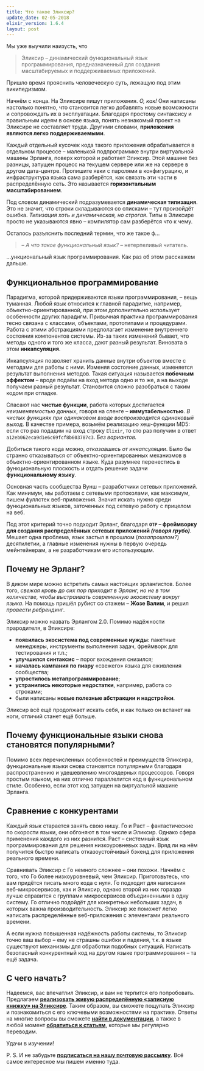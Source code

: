 ```yaml
---
title: Что такое Эликсир?
update_date: 02-05-2018
elixir_version: 1.6.4
layout: post
---
```

Мы уже выучили наизусть, что

> Эликсир – динамический функциональный язык программирования, предназначенный для создания масштабируемых и поддерживаемых приложений.
 
Пришло время прояснить человеческую суть, лежащую под этим википедизмом. 

Начнём с конца. На Эликсире пишут приложения. *О, как!* Они написаны настолько понятно, что становится легко добавлять новые возможности и сопровождать их в эксплуатации. Благодаря простому синтаксису и правильным идеям в основе языка, понять незнакомый проект на Эликсире не составляет труда. Другими словами, **приложения являются легко поддерживаемыми**.

Каждый отдельный кусочек кода такого приложения обрабатывается в отдельном процессе – маленькой подпрограммке внутри виртуальной машины Эрланга, поверх которой и работает Эликсир. Этой машине без разницы, запущен процесс на текущем сервере или же на сервере в другом дата-центре. Пропишите явки с паролями в конфигурацию, и инфраструктура языка сама разберётся, как связать эти части в распределённую сеть. Это называется **горизонтальным масштабированием**. 

Под словом динамический подразумевается **динамическая типизация**. Это не значит, что строки складываются со списками – тут произойдёт ошибка. *Типизация хоть и динамическая, но строгая*. Типы в Эликсире просто не указываются явно – компилятор сам разберётся что к чему.

Осталось разъяснить последний термин, что же такое ф...

> *– А что такое функциональный язык?* – нетерпеливый читатель.

…ункциональный язык программирования. Как раз об этом расскажем дальше.

 
## Функциональное программирование

Парадигма, которой придерживаются языки программирования, – вещь туманная. Любой язык относится к главной парадигме, например, объектно-ориентированной, при этом дополнительно использует особенности других парадигм. Привычная практика программирования тесно связана с классами, объектами, прототипами и процедурами. Работа с этими абстракциями предполагает изменение внутреннего состояния компонентов системы. Из-за таких изменений бывает, что методы одного и того же класса, дают разный результат. Виновата в этом **инкапсуляция**.

Инкапсуляция позволяет хранить данные внутри объектов вместе с методами для работы с ними. Изменяя состояние данных, изменяется результат выполнения методов. Такая ситуация называется **побочным эффектом** – вроде подаём на вход метода одно и то же, а на выходе получаем разный результат. Становится сложно разобраться с таким кодом при отладке.

Спасают нас **чистые функции**, работа которых достигается *неизменяемостью данных*, говоря на сленге – **иммутабельностью**. *В чистых функциях при одинаковом входе воспроизводится одинаковый выход.* В качестве примера, возьмём реализацию хеш-функции MD5: если сто раз подадим на вход строку `Elixir`, то сто раз получим в ответ `a12eb062eca9d1e6c69fcf8b603787c3`. *Без вариантов.*

Добиться такого кода можно, *отказавшись от инкапсуляции*. Было бы странно отказываться от объектно-ориентированных механизмов в объектно-ориентированном языке. Куда разумнее перенестись в функциональную плоскость и отдать решение задачи **функциональному языку**.

Основная часть сообщества Вунш – разработчики сетевых приложений. Как минимум, мы работаем с сетевыми протоколами, как максимум, пишем фуллстек веб-приложения. Значит искать нужно среди функциональных языков, заточенных под сетевую работу с прицелом на веб.

Под этот критерий точно подходит Эрланг, благодаря **`OTP` – фреймворку для создания распределённых сетевых приложений *(говоря грубо)***. Мешает одна проблема, язык застыл в прошлом (*позапрошлом?*) десятилетии, а главные изменения нужны в первую очередь мейнтейнерам, а не разработчикам его использующим.

## Почему не Эрланг?

В диком мире можно встретить самых настоящих эрлангистов. Более того, *свежая кровь до сих пор приходит в Эрланг, но не в том количестве, чтобы выстраивать современную экосистему вокруг языка*. На помощь пришёл рубист со стажем – **Жозе Валим**, и решил *провести ребрендинг*.

Эликсир можно назвать Эрлангом 2.0. Помимо надёжности прародителя, в Эликсире:
- **появилась экосистема под современные нужды**: пакетные менеджеры, инструменты выполнения задач, фреймворк для тестирования и т.п.;
- **улучшился синтаксис** – порог вхождения снизился;
- **началась кампания по пиару** «свежего» языка для оживления сообщества;
- **упростилось метапрограммирование**;
- **устранились некоторые недостатки**, например, работа со строками;
- были написаны **новые полезные абстракции и надстройки**.

Эликсир всё ещё продолжает искать себя, и как только он встанет на ноги, отличий станет ещё больше.

 
## Почему функциональные языки снова становятся популярными?

Помимо всех перечисленных особенностей и преимуществ Эликсира, функциональные языки снова становятся популярными благодаря распространению и удешевлению многоядерных процессоров. Говоря простым языком, на них отлично параллелится код в функциональном стиле. Особенно, если этот код запущен на виртуальной машине Эрланга.

 
## Сравнение с конкурентами

Каждый язык старается занять свою нишу. Го и Раст – фантастические по скорости языки, они обгоняют в том числе и Эликсир. Однако сфера применения каждого из них разнится. Раст – системный язык программирования для решения низкоуровневых задач. Вряд ли на нём получится быстро написать отказоустойчивый бэкенд для приложения реального времени.

Сравнивать Эликсир с Го немного сложнее – они похожи. Начнём с того, что Го более низкоуровневый, чем Эликсир. Приготовьтесь, что вам придётся писать много кода с нуля. Го подходит для написания веб-микросервисов, как и Эликсир, однако второй из них гораздо лучше справится с группами микросервисов объединенными в одну систему. Го отлично подойдёт для конкретных небольших задач, в которых важна производительность. Эликсир же поможет легко написать распределённые веб-приложения с элементами реального времени.

А если нужна повышенная надёжность работы системы, то Эликсир точно ваш выбор – ему не страшны ошибки и падения, т.к. в языке существуют механизмы для обработки подобных ситуаций. Написать безопасный конкурентный код на другом языке программирования – та ещё задача.

## С чего начать?

Надеемся, вас впечатлил Эликсир, и вам не терпится его попробовать. Предлагаем [**реализовать живую распределённую «записную книжку» на Эликсире**](https://wunsh.ru/docs/mix-otp/introduction-to-mix.html). Таким образом, вы сможете пощупать Эликсир и познакомиться с его ключевыми возможностями на практике. Ответы на многие вопросы вы сможете [**найти в документации**](/docs), а также в любой момент [**обратиться к статьям**](/tags), которые мы регулярно переводим.

Удачи в изучении!

P. S. И не забудьте [**подписаться на нашу почтовую рассылку**](#subscribeModal). Всё самое интересное мы пишем именно туда.
